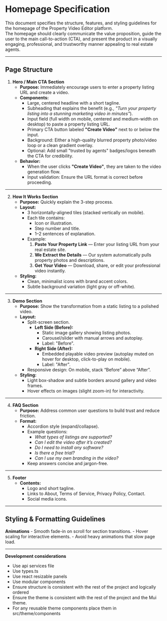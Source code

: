 # Homepage Specification

This document specifies the structure, features, and styling guidelines for the homepage of the Property Video Editor platform.  
The homepage should clearly communicate the value proposition, guide the user to the main call-to-action (CTA), and present the product in a visually engaging, professional, and trustworthy manner appealing to real estate agents.

---

## Page Structure

1. **Hero / Main CTA Section**
    - **Purpose:** Immediately encourage users to enter a property listing URL and create a video.
    - **Components:**
        - Large, centered headline with a short tagline.
        - Subheading that explains the benefit (e.g., *"Turn your property listing into a stunning marketing video in minutes"*).
        - Input field (full width on mobile, centered and medium-width on desktop) to paste a property listing URL.
        - Primary CTA button labeled **"Create Video"** next to or below the input.
        - Background: Either a high-quality blurred property photo/video loop or a clean gradient overlay.
        - Optional: Add small "trusted by agents" badges/logos beneath the CTA for credibility.
    - **Behavior:**
        - When the user clicks **"Create Video"**, they are taken to the video generation flow.
        - Input validation: Ensure the URL format is correct before proceeding.

---

2. **How It Works Section**
    - **Purpose:** Quickly explain the 3-step process.
    - **Layout:**
        - 3 horizontally-aligned tiles (stacked vertically on mobile).
        - Each tile contains:
            - Icon or illustration.
            - Step number and title.
            - 1–2 sentences of explanation.
        - Example:
            1. **Paste Your Property Link** — Enter your listing URL from your real estate site.
            2. **We Extract the Details** — Our system automatically pulls property photos and descriptions.
            3. **Get Your Video** — Download, share, or edit your professional video instantly.
    - **Styling:**
        - Clean, minimalist icons with brand accent colors.
        - Subtle background variation (light gray or off-white).

---

3. **Demo Section**
    - **Purpose:** Show the transformation from a static listing to a polished video.
    - **Layout:**
        - Split-screen section.
            - **Left Side (Before):**
                - Static image gallery showing listing photos.
                - Carousel/slider with manual arrows and autoplay.
                - Label: "Before".
            - **Right Side (After):**
                - Embedded playable video preview (autoplay muted on hover for desktop, click-to-play on mobile).
                - Label: "After".
        - Responsive design: On mobile, stack “Before” above “After”.
    - **Styling:**
        - Light box-shadow and subtle borders around gallery and video frames.
        - Hover effects on images (slight zoom-in) for interactivity.

---

4. **FAQ Section**
    - **Purpose:** Address common user questions to build trust and reduce friction.
    - **Format:**
        - Accordion style (expand/collapse).
        - Example questions:
            - *What types of listings are supported?*
            - *Can I edit the video after it’s created?*
            - *Do I need to install any software?*
            - *Is there a free trial?*
            - *Can I use my own branding in the video?*
        - Keep answers concise and jargon-free.

---

5. **Footer**
    - **Contents:**
        - Logo and short tagline.
        - Links to About, Terms of Service, Privacy Policy, Contact.
        - Social media icons.
---

## Styling & Formatting Guidelines
**Animations**
    - Smooth fade-in on scroll for section transitions.
    - Hover scaling for interactive elements.
    - Avoid heavy animations that slow page load.

---

**Development considerations**
- Use api services file
- Use types.ts
- Use react resizable panels
- Use modular components
- Ensure structure is consistent with the rest of the project and logically ordered
- Ensure the theme is consistent with the rest of the project and the Mui theme.
- For any reusable theme components place them in src/theme/components
